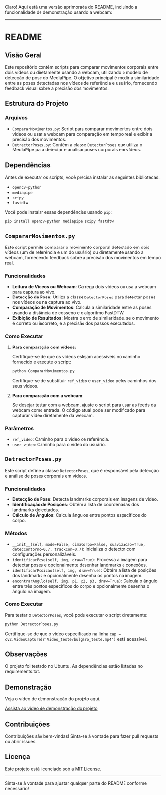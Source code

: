 Claro! Aqui está uma versão aprimorada do README, incluindo a funcionalidade de demonstração usando a webcam:

---

# README

## Visão Geral

Este repositório contém scripts para comparar movimentos corporais entre dois vídeos ou diretamente usando a webcam, utilizando o modelo de detecção de pose do MediaPipe. O objetivo principal é medir a similaridade entre as poses detectadas nos vídeos de referência e usuário, fornecendo feedback visual sobre a precisão dos movimentos.

## Estrutura do Projeto

### Arquivos

- `CompararMovimentos.py`: Script para comparar movimentos entre dois vídeos ou usar a webcam para comparação em tempo real e exibir a precisão dos movimentos.
- `DetrectorPoses.py`: Contém a classe `DetectorPoses` que utiliza o MediaPipe para detectar e analisar poses corporais em vídeos.

## Dependências

Antes de executar os scripts, você precisa instalar as seguintes bibliotecas:

- `opencv-python`
- `mediapipe`
- `scipy`
- `fastdtw`

Você pode instalar essas dependências usando `pip`:

```bash
pip install opencv-python mediapipe scipy fastdtw
```

## `CompararMovimentos.py`

Este script permite comparar o movimento corporal detectado em dois vídeos (um de referência e um do usuário) ou diretamente usando a webcam, fornecendo feedback sobre a precisão dos movimentos em tempo real.

### Funcionalidades

- **Leitura de Vídeos ou Webcam**: Carrega dois vídeos ou usa a webcam para captura ao vivo.
- **Detecção de Pose**: Utiliza a classe `DetectorPoses` para detectar poses nos vídeos ou na captura ao vivo.
- **Comparação de Movimentos**: Calcula a similaridade entre as poses usando a distância de cosseno e o algoritmo FastDTW.
- **Exibição de Resultados**: Mostra o erro de similaridade, se o movimento é correto ou incorreto, e a precisão dos passos executados.

### Como Executar

1. **Para comparação com vídeos**:

    Certifique-se de que os vídeos estejam acessíveis no caminho fornecido e execute o script:

    ```bash
    python CompararMovimentos.py
    ```

    Certifique-se de substituir `ref_video` e `user_video` pelos caminhos dos seus vídeos.

2. **Para comparação com a webcam**:

    Se desejar testar com a webcam, ajuste o script para usar as feeds da webcam como entrada. O código atual pode ser modificado para capturar vídeo diretamente da webcam.

### Parâmetros

- `ref_video`: Caminho para o vídeo de referência.
- `user_video`: Caminho para o vídeo do usuário.

## `DetrectorPoses.py`

Este script define a classe `DetectorPoses`, que é responsável pela detecção e análise de poses corporais em vídeos.

### Funcionalidades

- **Detecção de Pose**: Detecta landmarks corporais em imagens de vídeo.
- **Identificação de Posições**: Obtém a lista de coordenadas dos landmarks detectados.
- **Cálculo de Ângulos**: Calcula ângulos entre pontos específicos do corpo.

### Métodos

- `__init__(self, mode=False, cimaCorpo=False, suavizacao=True, detecContorno=0.7, trackCon=0.7)`: Inicializa o detector com configurações personalizáveis.
- `identificarPose(self, img, draw=True)`: Processa a imagem para detectar poses e opcionalmente desenhar landmarks e conexões.
- `identificarPosicao(self, img, draw=True)`: Obtém a lista de posições dos landmarks e opcionalmente desenha os pontos na imagem.
- `encontrarAngulo(self, img, p1, p2, p3, draw=True)`: Calcula o ângulo entre três pontos específicos do corpo e opcionalmente desenha o ângulo na imagem.

### Como Executar

Para testar o `DetectorPoses`, você pode executar o script diretamente:

```bash
python DetrectorPoses.py
```

Certifique-se de que o vídeo especificado na linha `cap = cv2.VideoCapture(r'Video_teste/bulgaro_teste.mp4')` está acessível.

## Observações
O projeto foi testado no Ubuntu. As dependências estão listadas no requirements.txt.

## Demonstração
Veja o vídeo de demonstração do projeto aqui.

[Assista ao vídeo de demonstração do projeto](https://github.com/belokelvin/ComparadorDePoses/raw/main/Video_teste/Teste_demo.mp4)


## Contribuições

Contribuições são bem-vindas! Sinta-se à vontade para fazer pull requests ou abrir issues.

## Licença

Este projeto está licenciado sob a [MIT License](LICENSE).

---

Sinta-se à vontade para ajustar qualquer parte do README conforme necessário!
